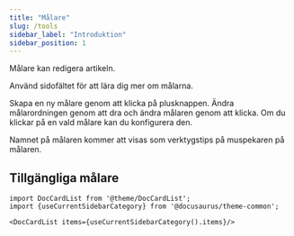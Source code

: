 ```yaml
---
title: "Målare"
slug: /tools
sidebar_label: "Introduktion"
sidebar_position: 1
---
```



Målare kan redigera artikeln.

Använd sidofältet för att lära dig mer om målarna.

Skapa en ny målare genom att klicka på plusknappen. Ändra målarordningen genom att dra och ändra målaren genom att klicka. Om du klickar på en vald målare kan du konfigurera den.

Namnet på målaren kommer att visas som verktygstips på muspekaren på målaren.

## Tillgängliga målare

```mdx-code-block
import DocCardList from '@theme/DocCardList';
import {useCurrentSidebarCategory} from '@docusaurus/theme-common';

<DocCardList items={useCurrentSidebarCategory().items}/>
```
